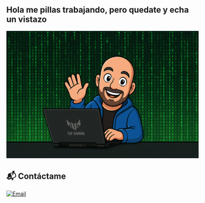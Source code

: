 ## Hola me pillas trabajando, pero quedate y echa un vistazo 

<!--
**FECASRO/FECASRO** is a ✨ _special_ ✨ repository because its `README.md` (this file) appears on your GitHub profile.

Here are some ideas to get you started:

- 🔭 I’m currently working on ...
- 🌱 I’m currently learning ...
- 👯 I’m looking to collaborate on ...
- 🤔 I’m looking for help with ...
- 💬 Ask me about ...
- 📫 How to reach me: ...
- 😄 Pronouns: ...
- ⚡ Fun fact: ...
-->
<img src="./assets/BANNER.png" alt="Banner del proyecto"  />

## 📬 Contáctame

[![Email](https://img.shields.io/badge/email-M.C.Claud1%40hotmail.com-red?style=flat&logo=gmail)](mailto:M.C.Claud1@hotmail.com)
